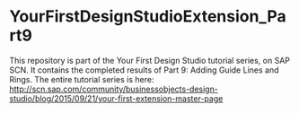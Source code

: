 # YourFirstDesignStudioExtension_Part9
This repository is part of the Your First Design Studio tutorial series, on SAP SCN. It contains the completed results of Part 9: Adding Guide Lines and Rings.  The entire tutorial series is here:  http://scn.sap.com/community/businessobjects-design-studio/blog/2015/09/21/your-first-extension-master-page

